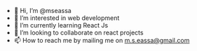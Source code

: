 - 👋 Hi, I’m @mseassa
- 👀 I’m interested in web development
- 🌱 I’m currently learning React Js
- 💞️ I’m looking to collaborate on react projects
- 📫 How to reach me by mailing me on m.s.eassa@gmail.com

<!---
mseassa/mseassa is a ✨ special ✨ repository because its `README.md` (this file) appears on your GitHub profile.
You can click the Preview link to take a look at your changes.
--->
